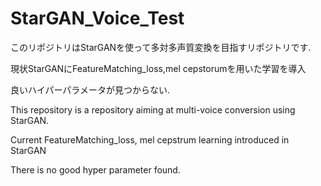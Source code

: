 # StarGAN_Voice_Test

このリポジトリはStarGANを使って多対多声質変換を目指すリポジトリです.

現状StarGANにFeatureMatching_loss,mel cepstorumを用いた学習を導入

良いハイパーパラメータが見つからない.

This repository is a repository aiming at multi-voice conversion using StarGAN.

Current FeatureMatching_loss, mel cepstrum learning introduced in StarGAN

There is no good hyper parameter found.
